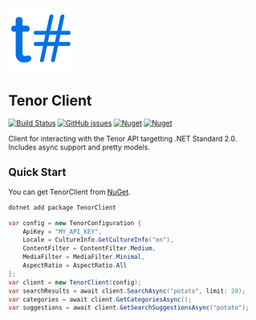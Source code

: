 <img src="https://raw.githubusercontent.com/halomademeapc/TenorClient/master/docfx_project/logo.png" alt="TenorClient Logo" width="128"/>

# Tenor Client
[![Build Status](https://img.shields.io/travis/halomademeapc/TenorClient?style=flat-square)](https://travis-ci.org/github/halomademeapc/TenorClient) [![GitHub issues](https://img.shields.io/github/issues/halomademeapc/TenorClient?style=flat-square)](https://github.com/halomademeapc/TenorClient/issues) [![Nuget](https://img.shields.io/nuget/dt/TenorClient?style=flat-square)](https://www.nuget.org/packages/TenorClient/) [![Nuget](https://img.shields.io/nuget/v/TenorClient?style=flat-square)](https://www.nuget.org/packages/TenorClient/)

Client for interacting with the Tenor API targetting .NET Standard 2.0.  Includes async support and pretty models.  

## Quick Start
You can get TenorClient from [NuGet](https://www.nuget.org/packages/TenorClient/).

```bash
dotnet add package TenorClient
```

```csharp
var config = new TenorConfiguration {
    ApiKey = "MY_API_KEY",
    Locale = CultureInfo.GetCultureInfo("en"),
    ContentFilter = ContentFilter.Medium,
    MediaFilter = MediaFilter.Minimal,
    AspectRatio = AspectRatio.All
};
var client = new TenorClient(config);
var searchResults = await client.SearchAsync("potato", limit: 20);
var categories = await client.GetCategoriesAsync();
var suggestions = await client.GetSearchSuggestionsAsync("potato");
```